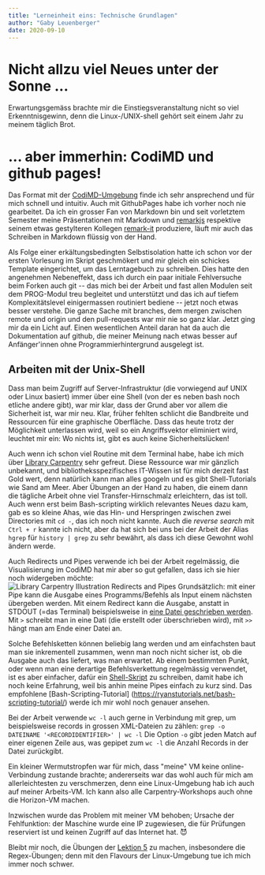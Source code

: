 ```yaml
---
title: "Lerneinheit eins: Technische Grundlagen"
author: "Gaby Leuenberger"
date: 2020-09-10
---
```

# Nicht allzu viel Neues unter der Sonne ...
Erwartungsgemäss brachte mir die Einstiegsveranstaltung nicht so viel
Erkenntnisgewinn, denn die Linux-/UNIX-shell gehört seit einem Jahr zu
meinem täglich Brot.

# ... aber immerhin: CodiMD und github pages!
Das Format mit der
[CodiMD-Umgebung](https://pad.gwdg.de/0aeVcWNyS7mGcJ6VFA-jSQ?view)
finde ich sehr ansprechend und für mich schnell und intuitiv. Auch mit
GithubPages habe ich vorher noch nie gearbeitet. Da ich ein
grosser Fan von Markdown bin und seit vorletztem Semester meine
Präsentationen mit Markdown und [remarkjs](https://remarkjs.com/)
respektive seinem etwas gestylteren Kollegen
[remark-it](https://remark-it.now.sh/index-en_US.html) produziere,
läuft mir auch das Schreiben in Markdown flüssig von der Hand.

Als Folge einer erkältungsbedingten Selbstisolation hatte ich schon
vor der ersten Vorlesung im Skript geschmökert und mir gleich ein
schickes Template eingerichtet, um das Lerntagebuch zu schreiben. Dies
hatte den angenehmen Nebeneffekt, dass ich durch ein paar initiale
Fehlversuche beim Forken auch git -- das mich bei der Arbeit und fast
allen Modulen seit dem PROG-Modul treu begleitet und unterstützt und
das ich auf tiefem Komplexitätslevel einigermassen routiniert bediene --
jetzt noch etwas besser verstehe. Die ganze Sache mit branches, dem mergen
zwischen remote und origin und den pull-requests war mir nie so ganz
klar.
Jetzt ging mir da ein Licht auf.
Einen wesentlichen Anteil daran hat da auch die Dokumentation auf
github, die meiner Meinung nach etwas besser auf Anfänger'innen ohne
Programmierhintergrund ausgelegt ist.

## Arbeiten mit der Unix-Shell
Dass man beim Zugriff auf Server-Infrastruktur (die vorwiegend auf UNIX oder Linux basiert) immer über eine Shell (von der es neben bash noch etliche andere gibt), war mir klar, dass der Grund aber vor allem die Sicherheit ist, war mir neu. Klar, früher fehlten schlicht die Bandbreite und Ressourcen für eine graphische Oberfläche. Dass das heute trotz der Möglichkeit unterlassen wird, weil so ein Angriffsvektor eliminiert wird, leuchtet mir ein: Wo nichts ist, gibt es auch keine Sicherheitslücken!

Auch wenn ich schon viel Routine mit dem Terminal habe, habe ich mich
über [Library
Carpentry](https://librarycarpentry.org/) sehr gefreut. Diese Ressource war mir
gänzlich unbekannt, und bibliotheksspezifisches IT-Wissen ist für mich
derzeit fast Gold wert, denn natürlich kann man alles googeln und es
gibt Shell-Tutorials wie Sand am Meer. Aber Übungen an der Hand zu
haben, die einem dann die tägliche Arbeit ohne viel
Transfer-Hirnschmalz erleichtern, das ist toll. Auch wenn erst beim
Bash-scripting wirklich relevantes Neues dazu kam, gab es so kleine
Ahas, wie das Hin- und Herspringen zwischen zwei Directories mit `cd
-`, das ich noch nicht kannte. Auch die *reverse search* mit `Ctrl +
r` kannte ich nicht, aber da hat sich bei uns bei der Arbeit der Alias
`hgrep` für `history | grep` zu sehr bewährt, als dass ich diese
Gewohnt wohl ändern werde.

Auch Redirects und Pipes verwende ich bei der Arbeit regelmässig, die
Visualisierung im CodiMD hat mir aber so gut gefallen, dass ich sie
hier noch widergeben möchte:
![Library Carpentry Illustration Redirects and Pipes](https://librarycarpentry.org/lc-shell/fig/redirects-and-pipes.png)
Grundsätzlich: mit einer Pipe kann die Ausgabe eines Programms/Befehls als Input einem nächsten übergeben werden. Mit einem Redirect kann die Ausgabe, anstatt in STDOUT (=das Terminal) beispielsweise in [eine Datei geschrieben werden](https://librarycarpentry.org/lc-shell/05-counting-mining/index.html#appending-to-a-file). Mit `>` schreibt man in eine Dati (die erstellt oder überschrieben wird), mit `>>` hängt man am Ende einer Datei an.

Solche Befehlsketten können beliebig lang werden und am einfachsten baut man sie inkrementell zusammen, wenn man noch nicht sicher ist, ob die Ausgabe auch das liefert, was man erwartet. Ab einem bestimmten Punkt, oder wenn man eine derartige Befehlsverkettung regelmässig verwendet, ist es aber einfacher, dafür ein [Shell-Skript](https://librarycarpentry.org/lc-shell/04-loops/index.html#running-the-loop-from-a-bash-script) zu schreiben, damit habe ich noch keine Erfahrung, weil bis anhin meine Pipes einfach zu kurz sind. Das empfohlene [Bash-Scripting-Tutorial] (https://ryanstutorials.net/bash-scripting-tutorial/) werde ich mir wohl noch genauer ansehen.

Bei der Arbeit verwende `wc -l` auch gerne in Verbindung mit grep, um
beispielsweise records in grossen XML-Dateien zu zählen:
```grep -o DATEINAME '<RECORDIDENTIFIER>' | wc -l```
Die Option `-o` gibt jeden Match auf einer eigenen Zeile aus, was
gepipet zum `wc -l` die Anzahl Records in der Datei zurückgibt.

Ein kleiner Wermutstropfen war für mich, dass "meine" VM keine
online-Verbindung zustande brachte; andererseits war das wohl auch für
mich am allerleichtesten zu verschmerzen, denn eine Linux-Umgebung hab
ich auch auf meiner Arbeits-VM. Ich kann also alle Carpentry-Workshops
auch ohne die Horizon-VM machen.

Inzwischen wurde das Problem mit meiner VM behoben; Ursache der
Fehlfunktion: der Maschine wurde eine IP zugewiesen, die für Prüfungen
reserviert ist und keinen Zugriff auf das Internet hat. &#x1F608;

Bleibt mir noch, die Übungen der [Lektion
5](https://librarycarpentry.org/lc-shell/05-counting-mining/index.html)
zu machen, insbesondere die Regex-Übungen; denn mit den Flavours der
Linux-Umgebung tue ich mich immer noch schwer.
